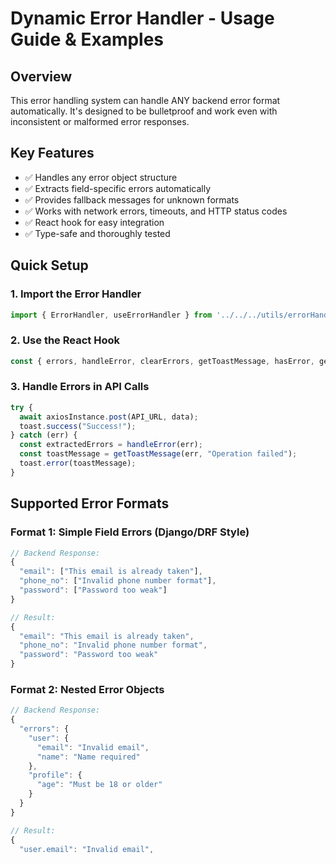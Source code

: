 # Dynamic Error Handler - Usage Guide & Examples

## Overview
This error handling system can handle ANY backend error format automatically. It's designed to be bulletproof and work even with inconsistent or malformed error responses.

## Key Features
- ✅ Handles any error object structure
- ✅ Extracts field-specific errors automatically
- ✅ Provides fallback messages for unknown formats
- ✅ Works with network errors, timeouts, and HTTP status codes
- ✅ React hook for easy integration
- ✅ Type-safe and thoroughly tested

## Quick Setup

### 1. Import the Error Handler
```javascript
import { ErrorHandler, useErrorHandler } from '../../../utils/errorHandler';
```

### 2. Use the React Hook
```javascript
const { errors, handleError, clearErrors, getToastMessage, hasError, getError } = useErrorHandler();
```

### 3. Handle Errors in API Calls
```javascript
try {
  await axiosInstance.post(API_URL, data);
  toast.success("Success!");
} catch (err) {
  const extractedErrors = handleError(err);
  const toastMessage = getToastMessage(err, "Operation failed");
  toast.error(toastMessage);
}
```

## Supported Error Formats

### Format 1: Simple Field Errors (Django/DRF Style)
```javascript
// Backend Response:
{
  "email": ["This email is already taken"],
  "phone_no": ["Invalid phone number format"],
  "password": ["Password too weak"]
}

// Result:
{
  "email": "This email is already taken",
  "phone_no": "Invalid phone number format", 
  "password": "Password too weak"
}
```

### Format 2: Nested Error Objects
```javascript
// Backend Response:
{
  "errors": {
    "user": {
      "email": "Invalid email",
      "name": "Name required"
    },
    "profile": {
      "age": "Must be 18 or older"
    }
  }
}

// Result:
{
  "user.email": "Invalid email",
